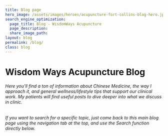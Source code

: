 ```yaml
---
title: Blog page
hero_image: /assets/images/heroes/acupuncture-fort-collins-blog-hero.jpg
search_engine_optimization:
  page_title: Blog - WisdomWays Acupuncture
  page_description:
  share_image_path:
layout: blog
permalink: /blog/
class: blog
---
```


# Wisdom Ways Acupuncture Blog

###### Here you’ll find a ton of information about Chinese Medicine, the way I approach it, and general wellness/lifestyle tips that support our clinical work. My patients will find useful posts to dive deeper into what we discuss in clinic. 

###### If you want to search for a specific topic, just come back to this main blog page using the navigation tab at the top, and use the Search function directly below.